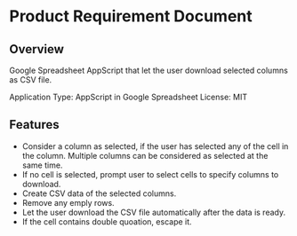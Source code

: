 # Product Requirement Document

## Overview
Google Spreadsheet AppScript that let the user download selected columns as CSV file.

Application Type: AppScript in Google Spreadsheet
License: MIT

## Features
- Consider a column as selected, if the user has selected any of the cell in the column. Multiple columns can be considered as selected at the same time.
- If no cell is selected, prompt user to select cells to specify columns to download.
- Create CSV data of the selected columns.
- Remove any emply rows.
- Let the user download the CSV file automatically after the data is ready.
- If the cell contains double quoation, escape it.
